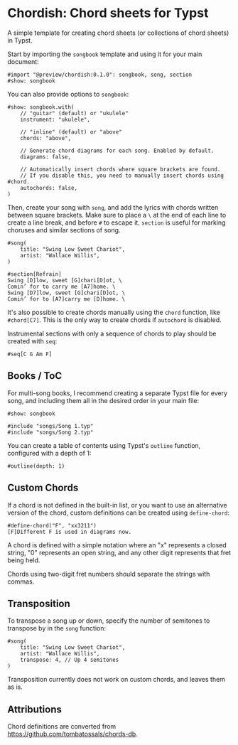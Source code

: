 # Chordish: Chord sheets for Typst

A simple template for creating chord sheets (or collections of chord sheets) in Typst.

Start by importing the `songbook` template and using it for your main document:

```typ
#import "@preview/chordish:0.1.0": songbook, song, section
#show: songbook
```

You can also provide options to `songbook`:

```typ
#show: songbook.with(
    // "guitar" (default) or "ukulele"
    instrument: "ukulele",

    // "inline" (default) or "above"
    chords: "above",

    // Generate chord diagrams for each song. Enabled by default.
    diagrams: false,

    // Automatically insert chords where square brackets are found.
    // If you disable this, you need to manually insert chords using #chord.
    autochords: false,
)
```

Then, create your song with `song`, and add the lyrics with chords written between square brackets. Make sure to place a `\` at the end of each line to create a line break, and before `#` to escape it. `section` is useful for marking choruses and similar sections of song.

```typ
#song(
    title: "Swing Low Sweet Chariot",
    artist: "Wallace Willis",
)

#section[Refrain]
Swing [D]low, sweet [G]chari[D]ot, \
Comin’ for to carry me [A7]home. \
Swing [D7]low, sweet [G]chari[D]ot, \
Comin’ for to [A7]carry me [D]home. \
```

It's also possible to create chords manually using the `chord` function, like `#chord[C7]`. This is the only way to create chords if `autochord` is disabled.

Instrumental sections with only a sequence of chords to play should be created with `seq`:
```typ
#seq[C G Am F]
```

## Books / ToC

For multi-song books, I recommend creating a separate Typst file for every song, and including them all in the desired order in your main file:

```typ
#show: songbook

#include "songs/Song 1.typ"
#include "songs/Song 2.typ"
```

You can create a table of contents using Typst's `outline` function, configured with a depth of 1:

```typ
#outline(depth: 1)
```

## Custom Chords

If a chord is not defined in the built-in list, or you want to use an alternative version of the chord, custom definitions can be created using `define-chord`:

```typ
#define-chord("F", "xx3211")
[F]Different F is used in diagrams now.
```

A chord is defined with a simple notation where an "x" represents a closed string, "0" represents an open string, and any other digit represents that fret being held.

Chords using two-digit fret numbers should separate the strings with commas.

## Transposition

To transpose a song up or down, specify the number of semitones to transpose by in the `song` function:

```typ
#song(
    title: "Swing Low Sweet Chariot",
    artist: "Wallace Willis",
    transpose: 4, // Up 4 semitones
)
```

Transposition currently does not work on custom chords, and leaves them as is.

## Attributions

Chord definitions are converted from https://github.com/tombatossals/chords-db.

